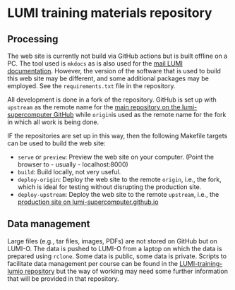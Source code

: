 # LUMI training materials repository

## Processing

The web site is currently not build via GitHub actions but is built offline
on a PC. The tool used is `mkdocs` as is also used for the 
[mail LUMI documentation](https://github.com/Lumi-supercomputer/lumi-userguide).
However, the version of the software that is used to build this web site may be
different, and some additional packages may be employed. See the 
`requirements.txt` file in the repository.

All development is done in a fork of the repository. GitHub is set up with
`upstream` as the remote name for the 
[main repository on the lumi-supercomputer GitHub](https://github.com/Lumi-supercomputer/LUMI-training-materials)
while `origin`is used as the remote name for the fork in which all work is being done.

IF the repositories are set up in this way, then the following Makefile targets can
be used to build the web site:

-   `serve` or `preview`: Preview the web site on your computer. (Point the browser to - usually - localhost:8000)
-   `build`: Build locally, not very useful.
-   `deploy-origin`: Deploy the web site to the remote `origin`, i.e., the fork, which is ideal for testing without
    disrupting the production site.
-   `deploy-upstream`: Deploy the web site to the remote `upstream`, i.e., the 
    [production site on lumi-supercomputer.github.io](https://lumi-supercomputer.github.io/LUMI-training-materials/)


## Data management

Large files (e.g., tar files, images, PDFs) are not stored on GitHub but on
LUMI-O. The data is pushed to LUMI-O from a laptop on which the data is
prepared using `rclone`. Some data is public, some data is private. 
Scripts to facilitate data management per course can be found in the
[LUMI-training-lumio repository](https://github.com/klust/LUMI-training-lumio)
but the way of working may need some further information that will be provided
in that repository.
